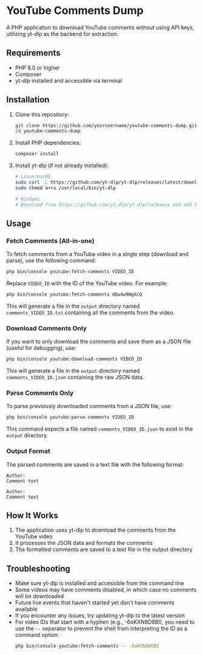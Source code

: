 # YouTube Comments Dump

A PHP application to download YouTube comments without using API keys, utilizing yt-dlp as the backend for extraction.

## Requirements

- PHP 8.0 or higher
- Composer
- yt-dlp installed and accessible via terminal

## Installation

1. Clone this repository:
   ```bash
   git clone https://github.com/yourusername/youtube-comments-dump.git
   cd youtube-comments-dump
   ```

2. Install PHP dependencies:
   ```bash
   composer install
   ```

3. Install yt-dlp (if not already installed):
   ```bash
   # Linux/macOS
   sudo curl -L https://github.com/yt-dlp/yt-dlp/releases/latest/download/yt-dlp -o /usr/local/bin/yt-dlp
   sudo chmod a+rx /usr/local/bin/yt-dlp

   # Windows
   # Download from https://github.com/yt-dlp/yt-dlp/releases and add to your PATH
   ```

## Usage

### Fetch Comments (All-in-one)

To fetch comments from a YouTube video in a single step (download and parse), use the following command:

```bash
php bin/console youtube:fetch-comments VIDEO_ID
```

Replace `VIDEO_ID` with the ID of the YouTube video. For example:

```bash
php bin/console youtube:fetch-comments dQw4w9WgXcQ
```

This will generate a file in the `output` directory named `comments_VIDEO_ID.txt` containing all the comments from the video.

### Download Comments Only

If you want to only download the comments and save them as a JSON file (useful for debugging), use:

```bash
php bin/console youtube:download-comments VIDEO_ID
```

This will generate a file in the `output` directory named `comments_VIDEO_ID.json` containing the raw JSON data.

### Parse Comments Only

To parse previously downloaded comments from a JSON file, use:

```bash
php bin/console youtube:parse-comments VIDEO_ID
```

This command expects a file named `comments_VIDEO_ID.json` to exist in the `output` directory.

### Output Format

The parsed comments are saved in a text file with the following format:

```
Author:
Comment text

Author:
Comment text
```

## How It Works

1. The application uses yt-dlp to download the comments from the YouTube video
2. It processes the JSON data and formats the comments
3. The formatted comments are saved to a text file in the output directory

## Troubleshooting

- Make sure yt-dlp is installed and accessible from the command line
- Some videos may have comments disabled, in which case no comments will be downloaded
- Future live events that haven't started yet don't have comments available
- If you encounter any issues, try updating yt-dlp to the latest version
- For video IDs that start with a hyphen (e.g., -6oKXN8D6BI), you need to use the `--` separator to prevent the shell from interpreting the ID as a command option:
  ```bash
  php bin/console youtube:fetch-comments -- -6oKXN8D6BI
  ```
